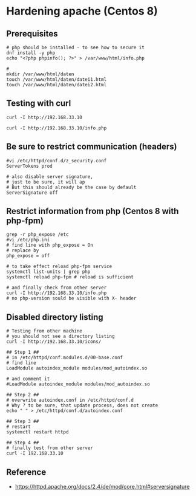 # Hardening apache (Centos 8) 

## Prerequisites 

```
# php should be installed - to see how to secure it
dnf install -y php 
echo "<?php phpinfo(); ?>" > /var/www/html/info.php 

# 
mkdir /var/www/html/daten 
touch /var/www/html/daten/datei1.html
touch /var/www/html/daten/datei2.html 

```

## Testing with curl 

```
curl -I http://192.168.33.10 

curl -I http://192.168.33.10/info.php 
```

## Be sure to restrict communication (headers) 

```
#vi /etc/httpd/conf.d/z_security.conf 
ServerTokens prod 

# also disable server signature,
# just to be sure, it will ap
# But this should already be the case by default 
ServerSignature off
```

## Restrict information from php (Centos 8 with php-fpm) 

```
grep -r php_expose /etc 
#vi /etc/php.ini
# find line with php_expose = On 
# replace by 
php_expose = off 

# to take effect reload php-fpm service 
systemctl list-units | grep php 
systemctl reload php-fpm # reload is sufficient 

# and finally check from other server 
curl -I http://192.168.33.10/info.php 
# no php-version sould be visible with X- header 
```

## Disabled directory listing 

```
# Testing from other machine 
# you should not see a directory listing 
curl -I http://192.168.33.10/icons/ 

## Step 1 ## 
# in /etc/httpd/conf.modules.d/00-base.conf 
# find line 
LoadModule autoindex_module modules/mod_autoindex.so

# and comment it
#LoadModule autoindex_module modules/mod_autoindex.so

## Step 2 ## 
# overwrite autoindex.conf in /etc/httpd/conf.d 
# Why ? to be sure, that update process, does not create 
echo " " > /etc/httpd/conf.d/autoindex.conf 

## Step 3 ## 
# restart 
systemctl restart httpd 

## Step 4 ## 
# finally test from other server
curl -I 192.168.33.10 

```

## Reference 

  * https://httpd.apache.org/docs/2.4/de/mod/core.html#serversignature
